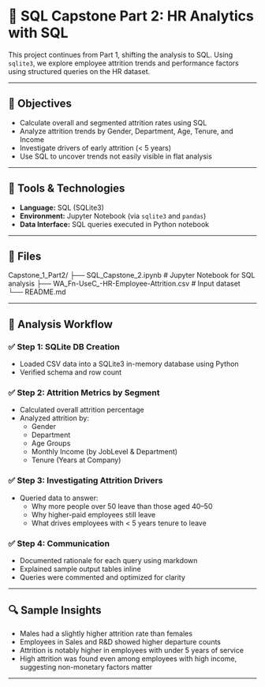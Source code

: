 # 🧠 SQL Capstone Part 2: HR Analytics with SQL

This project continues from Part 1, shifting the analysis to SQL. Using `sqlite3`, we explore employee attrition trends and performance factors using structured queries on the HR dataset.

---

## 🎯 Objectives

- Calculate overall and segmented attrition rates using SQL
- Analyze attrition trends by Gender, Department, Age, Tenure, and Income
- Investigate drivers of early attrition (< 5 years)
- Use SQL to uncover trends not easily visible in flat analysis

---

## 🧰 Tools & Technologies

- **Language:** SQL (SQLite3)  
- **Environment:** Jupyter Notebook (via `sqlite3` and `pandas`)  
- **Data Interface:** SQL queries executed in Python notebook

---

## 📁 Files

Capstone_1_Part2/
├── SQL_Capstone_2.ipynb # Jupyter Notebook for SQL analysis
├── WA_Fn-UseC_-HR-Employee-Attrition.csv # Input dataset
└── README.md


---

## 📌 Analysis Workflow

### ✅ Step 1: SQLite DB Creation
- Loaded CSV data into a SQLite3 in-memory database using Python
- Verified schema and row count

### ✅ Step 2: Attrition Metrics by Segment
- Calculated overall attrition percentage
- Analyzed attrition by:
  - Gender
  - Department
  - Age Groups
  - Monthly Income (by JobLevel & Department)
  - Tenure (Years at Company)

### ✅ Step 3: Investigating Attrition Drivers
- Queried data to answer:
  - Why more people over 50 leave than those aged 40–50
  - Why higher-paid employees still leave
  - What drives employees with < 5 years tenure to leave

### ✅ Step 4: Communication
- Documented rationale for each query using markdown
- Explained sample output tables inline
- Queries were commented and optimized for clarity

---

## 🔍 Sample Insights

- Males had a slightly higher attrition rate than females
- Employees in Sales and R&D showed higher departure counts
- Attrition is notably higher in employees with under 5 years of service
- High attrition was found even among employees with high income, suggesting non-monetary factors matter

---
